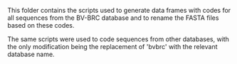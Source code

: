 This folder contains the scripts used to generate data frames with codes for all sequences from the BV-BRC database and to rename the FASTA files based on these codes. 

The same scripts were used to code sequences from other databases, with the only modification being the replacement of 'bvbrc' with the relevant database name.
